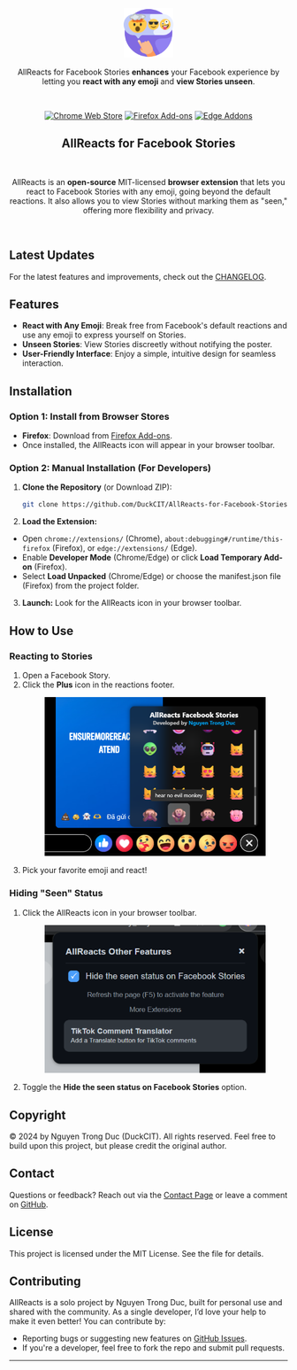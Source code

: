<p align="center"><a href="https://github.com/DuckCIT/AllReacts-for-Facebook-Stories" target="_blank" rel="noreferrer noopener"><img width="90" alt="AllReacts Logo" src="icons/icon128.png"></a></p>
<p align="center">AllReacts for Facebook Stories <strong>enhances</strong> your Facebook experience by letting you <strong>react with any emoji</strong> and <strong>view Stories unseen</strong>.</p>
<br/>
<p align="center">
  <a rel="noreferrer noopener" href="https://chromewebstore.google.com/detail/allreacts-for-facebook-stories"><img alt="Chrome Web Store" src="https://img.shields.io/badge/Chrome-141e24.svg?&style=for-the-badge&logo=google-chrome&logoColor=white"></a>
  <a rel="noreferrer noopener" href="https://addons.mozilla.org/firefox/addon/allreacts-for-facebook-stories/"><img alt="Firefox Add-ons" src="https://img.shields.io/badge/Firefox-141e24.svg?&style=for-the-badge&logo=firefox-browser&logoColor=white"></a>
  <a rel="noreferrer noopener" href="https://microsoftedge.microsoft.com/addons/detail/allreacts-for-facebook-stories"><img alt="Edge Addons" src="https://img.shields.io/badge/Edge-141e24.svg?&style=for-the-badge&logo=microsoft-edge&logoColor=white"></a>
</p>

<h2 align="center">AllReacts for Facebook Stories</h2>
<br/>
<p align="center">AllReacts is an <strong>open-source</strong> MIT-licensed <strong>browser extension</strong> that lets you react to Facebook Stories with any emoji, going beyond the default reactions. It also allows you to view Stories without marking them as "seen," offering more flexibility and privacy.</p>
<br/>

## Latest Updates
For the latest features and improvements, check out the [CHANGELOG](CHANGELOG.md).

## Features
- **React with Any Emoji**: Break free from Facebook's default reactions and use any emoji to express yourself on Stories.
- **Unseen Stories**: View Stories discreetly without notifying the poster.
- **User-Friendly Interface**: Enjoy a simple, intuitive design for seamless interaction.

## Installation
### Option 1: Install from Browser Stores
- **Firefox**: Download from [Firefox Add-ons](https://addons.mozilla.org/firefox/addon/allreacts-for-facebook-stories/).
- Once installed, the AllReacts icon will appear in your browser toolbar.

### Option 2: Manual Installation (For Developers)
1. **Clone the Repository** (or Download ZIP):
    ```bash
    git clone https://github.com/DuckCIT/AllReacts-for-Facebook-Stories.git
2. **Load the Extension:**
- Open `chrome://extensions/` (Chrome), `about:debugging#/runtime/this-firefox` (Firefox), or `edge://extensions/` (Edge).
- Enable **Developer Mode** (Chrome/Edge) or click **Load Temporary Add-on** (Firefox).
- Select **Load Unpacked** (Chrome/Edge) or choose the manifest.json file (Firefox) from the project folder.
3. **Launch:** Look for the AllReacts icon in your browser toolbar.

## How to Use

### Reacting to Stories
1. Open a Facebook Story.
2. Click the **Plus** icon in the reactions footer. <p align="center"><img src="screenshot/shot-1.png" width="400"/></p>
3. Pick your favorite emoji and react!

### Hiding "Seen" Status
1. Click the AllReacts icon in your browser toolbar. <p align="center"><img src="screenshot/shot-2.png" width="400"/></p>
2. Toggle the **Hide the seen status on Facebook Stories** option.

## Copyright
© 2024 by Nguyen Trong Duc (DuckCIT). All rights reserved. Feel free to build upon this project, but please credit the original author.

## Contact
Questions or feedback? Reach out via the [Contact Page](https://duckcit.me) or leave a comment on [GitHub](https://github.com/DuckCIT/AllReacts-for-Facebook-Stories).

## License
This project is licensed under the MIT License. See the  file for details.

## Contributing
AllReacts is a solo project by Nguyen Trong Duc, built for personal use and shared with the community. As a single developer, I’d love your help to make it even better! You can contribute by:
- Reporting bugs or suggesting new features on [GitHub Issues](https://github.com/DuckCIT/AllReacts-for-Facebook-Stories/issues).
- If you're a developer, feel free to fork the repo and submit pull requests.
---